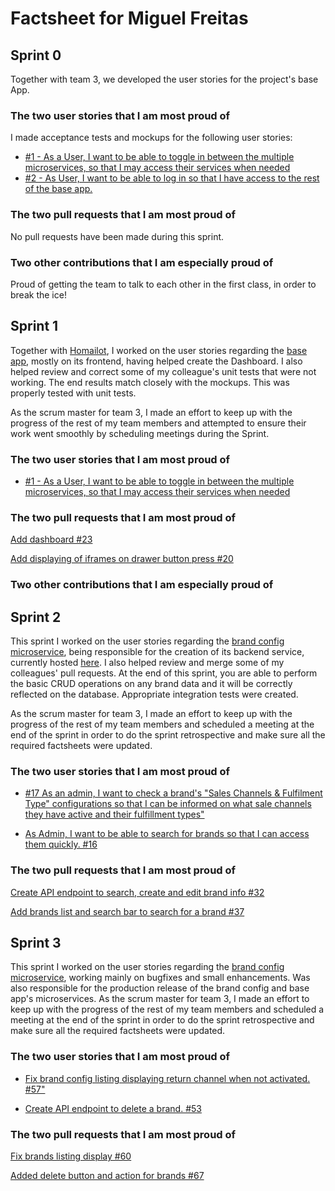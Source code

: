 # Factsheet for Miguel Freitas

## Sprint 0

Together with team 3, we developed the user stories for the project's base App.

### The two user stories that I am most proud of

I made acceptance tests and mockups for the following user stories:

- [#1 - As a User, I want to be able to toggle in between the multiple microservices, so that I may access their services when needed](https://github.com/FEUP-MEIC-DS-2022-1MEIC01/base-app/issues/1)
- [#2 - As User, I want to be able to log in so that I have access to the rest of the base app.](https://github.com/FEUP-MEIC-DS-2022-1MEIC01/base-app/issues/2)

### The two pull requests that I am most proud of

No pull requests have been made during this sprint.

### Two other contributions that I am especially proud of

Proud of getting the team to talk to each other in the first class, in order to break the ice!

## Sprint 1

Together with [Homailot](https://github.com/Homailot), I worked on the user stories regarding the [base app](https://github.com/FEUP-MEIC-DS-2022-1MEIC01/base-app),
mostly on its frontend, having helped create the Dashboard. I also helped review and correct some of my colleague's unit tests that were not working. The end results match closely with the mockups. This was properly tested with unit tests.

As the scrum master for team 3, I made an effort to keep up with the progress of the rest of my team members and attempted to ensure their work went smoothly by scheduling meetings during the Sprint.

### The two user stories that I am most proud of

- [#1 - As a User, I want to be able to toggle in between the multiple microservices, so that I may access their services when needed](https://github.com/FEUP-MEIC-DS-2022-1MEIC01/base-app/issues/1)

### The two pull requests that I am most proud of

[Add dashboard #23](https://github.com/FEUP-MEIC-DS-2022-1MEIC01/base-app/pull/23)

[Add displaying of iframes on drawer button press #20](https://github.com/FEUP-MEIC-DS-2022-1MEIC01/base-app/pull/20)

### Two other contributions that I am especially proud of

## Sprint 2

This sprint I worked on the user stories regarding the [brand config microservice](https://github.com/FEUP-MEIC-DS-2022-1MEIC01/brand-configs), being responsible for the creation of its backend service, currently hosted [here](http://137.66.26.71). I also helped review and merge some of my colleagues' pull requests. At the end of this sprint, you are able to perform the basic CRUD operations on any brand data and it will be correctly reflected on the database. Appropriate integration tests were created.

As the scrum master for team 3, I made an effort to keep up with the progress of the rest of my team members and scheduled a meeting at the end of the sprint in order to do the sprint retrospective and make sure all the required factsheets were updated.

### The two user stories that I am most proud of

- [#17 As an admin, I want to check a brand's "Sales Channels & Fulfilment Type" configurations so that I can be informed on what sale channels they have active and their fulfillment types"](https://github.com/FEUP-MEIC-DS-2022-1MEIC01/brand-configs/issues/17)

- [As Admin, I want to be able to search for brands so that I can access them quickly. #16](https://github.com/FEUP-MEIC-DS-2022-1MEIC01/brand-configs/issues/16)

### The two pull requests that I am most proud of

[Create API endpoint to search, create and edit brand info #32](https://github.com/FEUP-MEIC-DS-2022-1MEIC01/brand-configs/pull/32)

[Add brands list and search bar to search for a brand #37](https://github.com/FEUP-MEIC-DS-2022-1MEIC01/brand-configs/pull/37)

## Sprint 3

This sprint I worked on the user stories regarding the [brand config microservice](https://github.com/FEUP-MEIC-DS-2022-1MEIC01/brand-configs), working mainly on bugfixes and small enhancements. Was also responsible for the production release of the brand config and base app's microservices.
As the scrum master for team 3, I made an effort to keep up with the progress of the rest of my team members and scheduled a meeting at the end of the sprint in order to do the sprint retrospective and make sure all the required factsheets were updated.

### The two user stories that I am most proud of

- [Fix brand config listing displaying return channel when not activated. #57"](https://github.com/FEUP-MEIC-DS-2022-1MEIC01/brand-configs/issues/57)

- [Create API endpoint to delete a brand. #53](https://github.com/FEUP-MEIC-DS-2022-1MEIC01/brand-configs/issues/53)

### The two pull requests that I am most proud of

[Fix brands listing display #60](https://github.com/FEUP-MEIC-DS-2022-1MEIC01/brand-configs/pull/60)

[Added delete button and action for brands #67](https://github.com/FEUP-MEIC-DS-2022-1MEIC01/brand-configs/pull/67)
